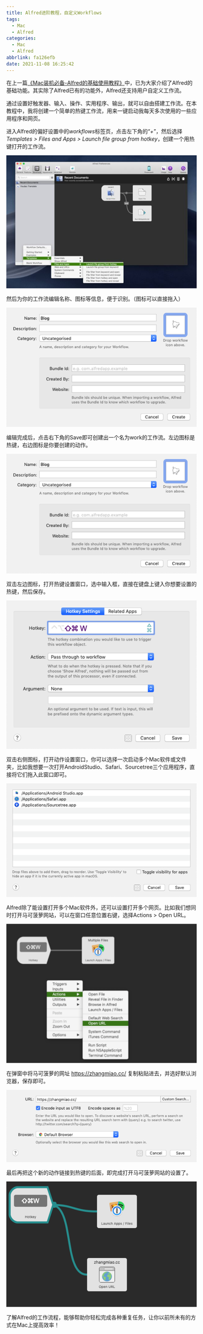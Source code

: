 ```yaml
---
title: Alfred进阶教程，自定义Workflows
tags:
  - Mac
  - Alfred
categories:
  - Mac
  - Alfred
abbrlink: fa126efb
date: 2021-11-08 16:25:42
---
```


在上一篇[《Mac装机必备-Alfred的基础使用教程》](https://zhangmiao.cc/posts/d083e6c8.html)中，已为大家介绍了Alfred的基础功能。其实除了Alfred已有的功能外，Alfred还支持用户自定义工作流。

通过设置好触发器、输入、操作、实用程序、输出，就可以自由搭建工作流。在本教程中，我将创建一个简单的热键工作流，用来一键启动我每天多次使用的一些应用程序和网页。

进入Alfred的偏好设置中的*workflows*标签页，点击左下角的“*+*”，然后选择*Templates > Files and Apps > Launch file group from hotkey*，创建一个用热键打开的工作流。

![](https://raw.githubusercontent.com/zhangmiaocc/blogImageResource/master/img/20211108163119.png)

然后为你的工作流编辑名称、图标等信息，便于识别。（图标可以直接拖入）

![](https://raw.githubusercontent.com/zhangmiaocc/blogImageResource/master/img/20211108165131.png)

编辑完成后，点击右下角的Save即可创建出一个名为work的工作流。左边图标是热键，右边图标是你要创建的动作。

![](https://raw.githubusercontent.com/zhangmiaocc/blogImageResource/master/img/20211108165131.png)

双击左边图标，打开热键设置窗口，选中输入框，直接在键盘上键入你想要设置的热键，然后保存。

![](https://raw.githubusercontent.com/zhangmiaocc/blogImageResource/master/img/20211108165216.png)

双击右侧图标，打开动作设置窗口，你可以选择一次启动多个Mac软件或文件夹，比如我想要一次打开AndroidStudio、Safari、Sourcetree三个应用程序，直接将它们拖入此窗口即可。

![](https://raw.githubusercontent.com/zhangmiaocc/blogImageResource/master/img/20211108170007.png)

Alfred除了能设置打开多个Mac软件外，还可以设置打开多个网页。比如我们想同时打开马可菠萝网站，可以在窗口任意位置右键，选择Actions > Open URL。

![](https://raw.githubusercontent.com/zhangmiaocc/blogImageResource/master/img/20211108170352.png)

在弹窗中将马可菠萝的网址 https://zhangmiao.cc/ 复制粘贴进去，并选好默认浏览器，保存即可。

![](https://raw.githubusercontent.com/zhangmiaocc/blogImageResource/master/img/20211108170432.png)

最后再把这个新的动作链接到热键的后面，即完成打开马可菠萝网站的设置了。

![](https://raw.githubusercontent.com/zhangmiaocc/blogImageResource/master/img/20211108170809.png)

了解Alfred的工作流程，能够帮助你轻松完成各种重复任务，让你以前所未有的方式在Mac上提高效率！